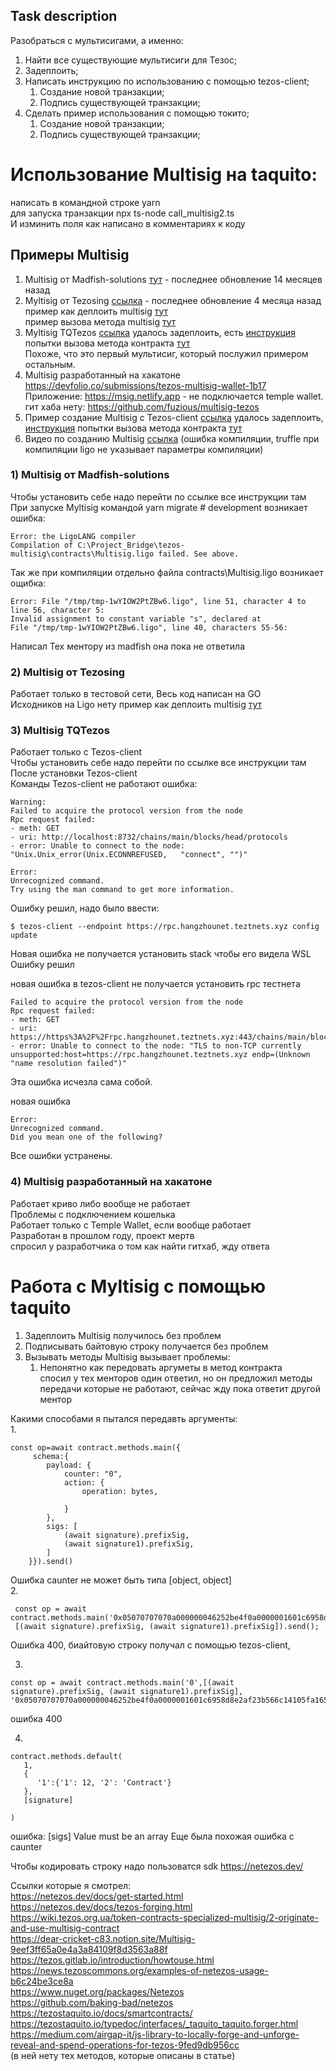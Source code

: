 ## Task description  
Разобраться с мультисигами, а именно:
1) Найти все существующие мультисиги для Тезос;
2) Задеплоить;
3) Написать инструкцию по использованию с помощью tezos-client;
   1) Создание новой транзакции;  
   2) Подпись существующей транзакции;
4) Сделать пример использования с помощью токито;  
   1) Создание новой транзакции;  
   2) Подпись существующей транзакции;  


# Использование Multisig на taquito:
написать в командной строке yarn  
для запуска транзакции npx ts-node call_multisig2.ts  
И изминить поля как написано в комментариях к коду   


  
## Примеры Multisig  
1) Multisig от Madfish-solutions [тут](https://github.com/madfish-solutions/tezos-multisig) -
последнее обновление 14 месяцев назад  
2) Myltisig от Tezosing  [ссылка](https://github.com/atticlab/tezosign) -
последнее обновление 4 месяца назад  
пример как деплоить multisig [тут](deploy_multisig.ts)   
пример вызова метода multisig [тут](call_multisig2.ts)  
3) Myltisig TQTezos [ссылка](https://wiki.tezos.org.ua/token-contracts-specialized-multisig/2-originate-and-use-multisig-contract)
удалось задеплоить, есть [инструкция](multisig_TQtezos.md)
попытки вызова метода контракта [тут](call_multisig.ts)   
Похоже, что это первый мультисиг, который послужил примером остальным.  
4) Multisig разработанный на хакатоне https://devfolio.co/submissions/tezos-multisig-wallet-1b17
Приложение: https://msig.netlify.app - не подключается temple wallet.  
гит хаба нету: https://github.com/fuzious/multisig-tezos
5) Пример создание Multisig с Tezos-client [ссылка](https://dear-cricket-c83.notion.site/Multisig-9eef3ff65a0e4a3a84109f8d3563a88f)
удалось задеплоить, [инструкция](multisig_tezos-client.md) 
попытки вызова метода контракта [тут](call_multisig1.ts)   
6) Видео по созданию Multisig [ссылка](https://morioh.com/p/674f718d10ac) (ошибка компиляции, truffle при компиляции ligo не указывает параметры компиляции)  
  
### 1) Multisig от Madfish-solutions  
Чтобы установить себе надо перейти по ссылке все инструкции там   
При запуске Myltisig командой yarn migrate # development возникает ошибка:    
```text
Error: the LigoLANG compiler  
Compilation of C:\Project_Bridge\tezos-multisig\contracts\Multisig.ligo failed. See above.  
```  
Так же при компиляции отдельно файла contracts\Multisig.ligo возникает ощибка:  
```text
Error: File "/tmp/tmp-1wYIOW2PtZBw6.ligo", line 51, character 4 to line 56, character 5:  
Invalid assignment to constant variable "s", declared at  
File "/tmp/tmp-1wYIOW2PtZBw6.ligo", line 40, characters 55-56:  
```
Написал Тех ментору из madfish она пока не ответила  

### 2) Multisig от Tezosing  
Работает только в тестовой сети, 
Весь код написан на GO  
Исходников на Ligо нету 
пример как деплоить multisig [тут](deploy_multisig.ts) 

 
  
### 3) Multisig TQTezos  
Работает только с Tezos-client  
Чтобы установить себе надо перейти по ссылке все инструкции там   
После установки Tezos-client  
Команды Tezos-client не работают ошибка:  
```text
Warning:  
Failed to acquire the protocol version from the node  
Rpc request failed:  
- meth: GET  
- uri: http://localhost:8732/chains/main/blocks/head/protocols  
- error: Unable to connect to the node: "Unix.Unix_error(Unix.ECONNREFUSED,   "connect", "")"

Error:  
Unrecognized command.  
Try using the man command to get more information.    
```
Ошибку решил, надо было ввести:
```text
$ tezos-client --endpoint https://rpc.hangzhounet.teztnets.xyz config update
```
  
Новая ошибка не получается установить stack чтобы его видела WSL   
Ошибку решил
  
новая ошибка в tezos-client не получается установить rpc тестнета   
```
Failed to acquire the protocol version from the node  
Rpc request failed:  
- meth: GET  
- uri: https://https%3A%2F%2Frpc.hangzhounet.teztnets.xyz:443/chains/main/blocks/head/protocols  
- error: Unable to connect to the node: "TLS to non-TCP currently unsupported:host=https://rpc.hangzhounet.teztnets.xyz endp=(Unknown "name resolution failed")"  
```
Эта ошибка исчезла сама собой.  

новая ошибка 
```text
Error:  
Unrecognized command.  
Did you mean one of the following?
```
Все ошибки устранены.  
  
### 4) Multisig разработанный на хакатоне
Работает криво либо вообще не работает    
Проблемы с подключением кошелька   
Работает только с Temple Wallet, если вообще работает   
Разработан в прошлом году, проект мертв  
спросил у разработчика о том как найти гитхаб, жду ответа 
  


# Работа с Myltisig с помощью taquito

1. Задеплоить Multisig получилось без проблем
2. Подписывать байтовую строку получается без проблем
3. Вызывать методы Multisig вызывает проблемы:
    1. Непонятно как передовать аргуметы в метод контракта  
    спосил у тех менторов один ответил, но он предложил методы передачи которые не работают, сейчас жду пока ответит другой ментор
    

Какими способами я пытался передавть аргументы:  
1. 
 ```brash   
 const op=await contract.methods.main({
      schema:{
         payload: {
             counter: "0",
             action: {
                 operation: bytes,
                 
             }
         },
         sigs: [
             (await signature).prefixSig,
             (await signature1).prefixSig,
         ]
     }}).send()
```
Ошибка caunter не может быть типа [object, object]   
2. 
```brash
 const op = await contract.methods.main('0x05070707070a000000046252be4f0a0000001601c6958d8e2af23b566c14105fa16526dec49d02c10007070001050502000000350320053d036d0743035d0a00000015003a0f681de989b300fab38bd867439115ac622cbf031e0743036a0080dac409034f034d031b',
 [(await signature).prefixSig, (await signature1).prefixSig]).send();

```
Ошибка 400, биайтовую строку получал с помощью tezos-client,  

3. 
```brach 
const op = await contract.methods.main('0',[(await signature).prefixSig, (await signature1).prefixSig], '0x05070707070a000000046252be4f0a0000001601c6958d8e2af23b566c14105fa16526dec49d02c10007070001050502000000350320053d036d0743035d0a00000015003a0f681de989b300fab38bd867439115ac622cbf031e0743036a0080dac409034f034d031b').send();

```
ошибка 400

4. 
```brach 
contract.methods.default(
   1,
   {
      '1':{'1': 12, '2': 'Contract'}
   },
   [signature]

)
```
ошибка: [sigs] Value must be an array 
Еще была похожая ошибка с caunter


Чтобы кодировать строку надо пользоватся sdk https://netezos.dev/  

Ссылки которые я смотрел:  
https://netezos.dev/docs/get-started.html  
https://netezos.dev/docs/tezos-forging.html  
https://wiki.tezos.org.ua/token-contracts-specialized-multisig/2-originate-and-use-multisig-contract  
https://dear-cricket-c83.notion.site/Multisig-9eef3ff65a0e4a3a84109f8d3563a88f  
https://tezos.gitlab.io/introduction/howtouse.html  
https://news.tezoscommons.org/examples-of-netezos-usage-b6c24be3ce8a  
https://www.nuget.org/packages/Netezos  
https://github.com/baking-bad/netezos    
https://tezostaquito.io/docs/smartcontracts/  
https://tezostaquito.io/typedoc/interfaces/_taquito_taquito.forger.html    
https://medium.com/airgap-it/js-library-to-locally-forge-and-unforge-reveal-and-spend-operations-for-tezos-9fed9db956cc  
(в ней нету тех методов, которые описаны в статье)







